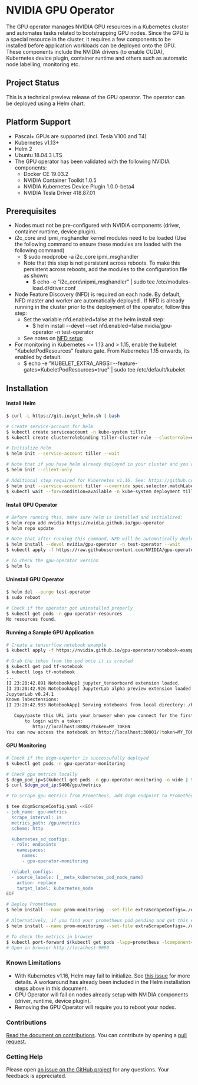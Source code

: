 # NVIDIA GPU Operator

The GPU operator manages NVIDIA GPU resources in a Kubernetes cluster and automates tasks related to bootstrapping GPU nodes. Since the GPU is a special resource in the cluster, it requires a few components to be installed before application workloads can be deployed onto the GPU. These components include the NVIDIA drivers (to enable CUDA), Kubernetes device plugin, container runtime and others such as automatic node labelling, monitoring etc.

## Project Status
This is a technical preview release of the GPU operator. The operator can be deployed using a Helm chart. 


## Platform Support
- Pascal+ GPUs are supported (incl. Tesla V100 and T4)
- Kubernetes v1.13+
- Helm 2
- Ubuntu 18.04.3 LTS
- The GPU operator has been validated with the following NVIDIA components:
  - Docker CE 19.03.2
  - NVIDIA Container Toolkit 1.0.5
  - NVIDIA Kubernetes Device Plugin 1.0.0-beta4
  - NVIDIA Tesla Driver 418.87.01


## Prerequisites
- Nodes must not be pre-configured with NVIDIA components (driver, container runtime, device plugin).
- i2c_core and ipmi_msghandler kernel modules need to be loaded (Use the following command to ensure these modules are loaded with the following command)
  - $ sudo modprobe -a i2c_core ipmi_msghandler
  - Note that this step is not persistent across reboots. To make this persistent across reboots, add the modules to the configuration file as shown:
    - $ echo -e "i2c_core\nipmi_msghandler" | sudo tee /etc/modules-load.d/driver.conf
- Node Feature Discovery (NFD) is required on each node. By default, NFD master and worker are automatically deployed . If NFD is already running in the cluster prior to the deployment of the operator, follow this step:
  - Set the variable nfd.enabled=false at the helm install step:
    - $ helm install --devel --set nfd.enabled=false nvidia/gpu-operator -n test-operator
  - See notes on [NFD setup](https://github.com/kubernetes-sigs/node-feature-discovery)
- For monitoring in Kubernetes <= 1.13 and > 1.15, enable the kubelet "KubeletPodResources" feature gate. From Kubernetes 1.15 onwards, its enabled by default.
  - $ echo -e "KUBELET_EXTRA_ARGS=--feature-gates=KubeletPodResources=true" | sudo tee /etc/default/kubelet

## Installation

#### Install Helm
```sh
$ curl -L https://git.io/get_helm.sh | bash

# Create service-account for helm
$ kubectl create serviceaccount -n kube-system tiller
$ kubectl create clusterrolebinding tiller-cluster-rule --clusterrole=cluster-admin --serviceaccount=kube-system:tiller

# Initialize Helm
$ helm init --service-account tiller --wait

# Note that if you have helm already deployed in your cluster and you are adding a new node, run this instead
$ helm init --client-only

# Additional step required for Kubernetes v1.16. See: https://github.com/helm/helm/issues/6374
$ helm init --service-account tiller --override spec.selector.matchLabels.'name'='tiller',spec.selector.matchLabels.'app'='helm' --output yaml | sed 's@apiVersion: extensions/v1beta1@apiVersion: apps/v1@' | kubectl apply -f -
$ kubectl wait --for=condition=available -n kube-system deployment tiller-deploy
```

#### Install GPU Operator
```sh
# Before running this, make sure helm is installed and initialized:
$ helm repo add nvidia https://nvidia.github.io/gpu-operator
$ helm repo update

# Note that after running this command, NFD will be automatically deployed. If you have NFD already setup, follow the NFD instruction from the Prerequisites.
$ helm install --devel nvidia/gpu-operator -n test-operator --wait
$ kubectl apply -f https://raw.githubusercontent.com/NVIDIA/gpu-operator/master/manifests/cr/sro_cr_sched_none.yaml

# To check the gpu-operator version
$ helm ls
```

#### Uninstall GPU Operator
```sh
$ helm del --purge test-operator
$ sudo reboot

# Check if the operator got uninstalled properly
$ kubectl get pods -n gpu-operator-resources
No resources found.
```

#### Running a Sample GPU Application
```sh
# Create a tensorflow notebook example
$ kubectl apply -f https://nvidia.github.io/gpu-operator/notebook-example.yml

# Grab the token from the pod once it is created
$ kubectl get pod tf-notebook
$ kubectl logs tf-notebook
...
[I 23:20:42.891 NotebookApp] jupyter_tensorboard extension loaded.
[I 23:20:42.926 NotebookApp] JupyterLab alpha preview extension loaded from /opt/conda/lib/python3.6/site-packages/jupyterlab
JupyterLab v0.24.1
Known labextensions:
[I 23:20:42.933 NotebookApp] Serving notebooks from local directory: /home/jovyan

   Copy/paste this URL into your browser when you connect for the first time,
       to login with a token:
          http://localhost:8888/?token=MY_TOKEN
You can now access the notebook on http://localhost:30001/?token=MY_TOKEN
```

#### GPU Monitoring
```sh
# Check if the dcgm-exporter is successufully deployed
$ kubectl get pods -n gpu-operator-monitoring

# Check gpu metrics locally
$ dcgm_pod_ip=$(kubectl get pods -n gpu-operator-monitoring -o wide | tail -n 1 | awk '{print $6}')
$ curl $dcgm_pod_ip:9400/gpu/metrics

# To scrape gpu metrics from Prometheus, add dcgm endpoint to Prometheus via a configmap

$ tee dcgmScrapeConfig.yaml <<EOF
- job_name: gpu-metrics
  scrape_interval: 1s
  metrics_path: /gpu/metrics
  scheme: http

  kubernetes_sd_configs:
  - role: endpoints
    namespaces:
      names:
      - gpu-operator-monitoring

  relabel_configs:
  - source_labels: [__meta_kubernetes_pod_node_name]
    action: replace 
    target_label: kubernetes_node 
EOF

# Deploy Prometheus
$ helm install --name prom-monitoring --set-file extraScrapeConfigs=./dcgmScrapeConfig.yaml stable/prometheus

# Alternatively, if you find your prometheus pod pending and get this error "no persistent volumes available...", disable persistentVolumes. [Refer this](https://stackoverflow.com/questions/47235014/why-prometheus-pod-pending-after-setup-it-by-helm-in-kubernetes-cluster-on-ranch).
$ helm install --name prom-monitoring --set-file extraScrapeConfigs=./dcgmScrapeConfig.yaml --set alertmanager.persistentVolumes.enabled=false --set server.persistentVolume.enabled=false stable/prometheus

# To check the metrics in browser
$ kubectl port-forward $(kubectl get pods -lapp=prometheus -lcomponent=server -ojsonpath='{range .items[*]}{.metadata.name}{"\n"}{end}') 9090 &
# Open in browser http://localhost:9090
```

### Known Limitations
- With Kubernetes v1.16, Helm may fail to initialize. See [this issue](https://github.com/helm/helm/issues/6374) for more details. A workaround has already been included in the Helm installation steps above in this document.
- GPU Operator will fail on nodes already setup with NVIDIA components (driver, runtime, device plugin).
- Removing the GPU Operator will require you to reboot your nodes.


### Contributions
[Read the document on contributions](https://github.com/NVIDIA/gpu-operator/blob/master/CONTRIBUTING.md). You can contribute by opening a [pull request](https://help.github.com/en/articles/about-pull-requests).

### Getting Help
Please open [an issue on the GitHub project](https://github.com/NVIDIA/gpu-operator/issues/new) for any questions. Your feedback is appreciated.

